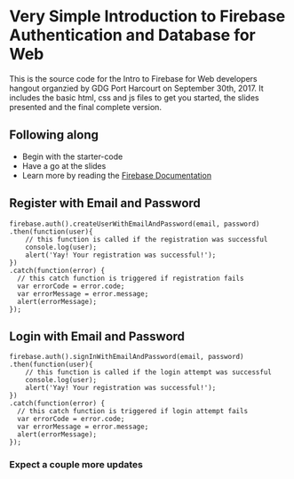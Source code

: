 # Very Simple Introduction to Firebase Authentication and Database for Web

This is the source code for the Intro to Firebase for Web developers hangout organzied by GDG Port Harcourt on September 30th, 2017. It includes the basic html, css and js files to get you started, the slides presented and the final complete version.

## Following along

 - Begin with the starter-code
 - Have a go at the slides
 - Learn more by reading the [Firebase Documentation](https://firebase.google.com/docs/auth/)

## Register with Email and Password

```
firebase.auth().createUserWithEmailAndPassword(email, password)
.then(function(user){
	// this function is called if the registration was successful
	console.log(user);
	alert('Yay! Your registration was successful!');
})
.catch(function(error) {
  // this catch function is triggered if registration fails
  var errorCode = error.code;
  var errorMessage = error.message;
  alert(errorMessage);
});
```

## Login with Email and Password

```
firebase.auth().signInWithEmailAndPassword(email, password)
.then(function(user){
	// this function is called if the login attempt was successful
	console.log(user);
	alert('Yay! Your registration was successful!');
})
.catch(function(error) {
  // this catch function is triggered if login attempt fails
  var errorCode = error.code;
  var errorMessage = error.message;
  alert(errorMessage);
});
```

### Expect a couple more updates